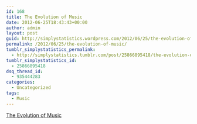 ```yaml
---
id: 168
title: The Evolution of Music
date: 2012-06-25T18:43:43+00:00
author: admin
layout: post
guid: http://simplystatistics.wordpress.com/2012/06/25/the-evolution-of-music
permalink: /2012/06/25/the-evolution-of-music/
tumblr_simplystatistics_permalink:
  - http://simplystatistics.tumblr.com/post/25866895418/the-evolution-of-music
tumblr_simplystatistics_id:
  - 25866895418
dsq_thread_id:
  - 935444283
categories:
  - Uncategorized
tags:
  - Music
---
```

[The Evolution of Music](http://news.sciencemag.org/sciencenow/2012/06/computer-program-evolves-music.html?ref=hp#.T-iSbWmcsYs.email)